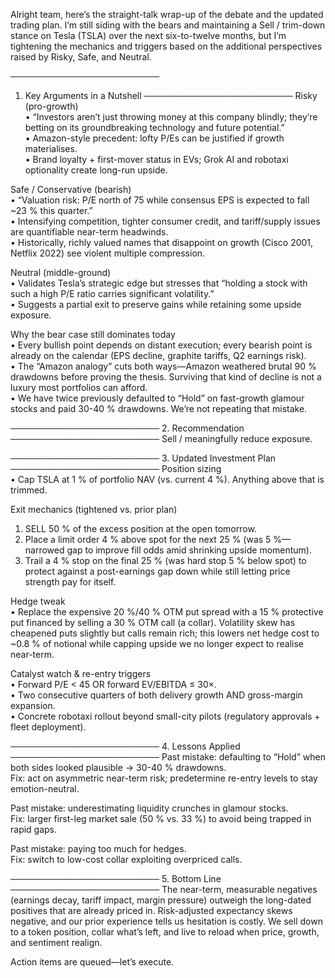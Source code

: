 Alright team, here’s the straight-talk wrap-up of the debate and the updated trading plan. I’m still siding with the bears and maintaining a Sell / trim-down stance on Tesla (TSLA) over the next six-to-twelve months, but I’m tightening the mechanics and triggers based on the additional perspectives raised by Risky, Safe, and Neutral.

────────────────────────
1. Key Arguments in a Nutshell
────────────────────────
Risky (pro-growth)  
• “Investors aren’t just throwing money at this company blindly; they’re betting on its groundbreaking technology and future potential.”  
• Amazon-style precedent: lofty P/Es can be justified if growth materialises.  
• Brand loyalty + first-mover status in EVs; Grok AI and robotaxi optionality create long-run upside.

Safe / Conservative (bearish)  
• “Valuation risk: P/E north of 75 while consensus EPS is expected to fall ~23 % this quarter.”  
• Intensifying competition, tighter consumer credit, and tariff/supply issues are quantifiable near-term headwinds.  
• Historically, richly valued names that disappoint on growth (Cisco 2001, Netflix 2022) see violent multiple compression.

Neutral (middle-ground)  
• Validates Tesla’s strategic edge but stresses that “holding a stock with such a high P/E ratio carries significant volatility.”  
• Suggests a partial exit to preserve gains while retaining some upside exposure.

Why the bear case still dominates today  
• Every bullish point depends on distant execution; every bearish point is already on the calendar (EPS decline, graphite tariffs, Q2 earnings risk).  
• The “Amazon analogy” cuts both ways—Amazon weathered brutal 90 % drawdowns before proving the thesis. Surviving that kind of decline is not a luxury most portfolios can afford.  
• We have twice previously defaulted to “Hold” on fast-growth glamour stocks and paid 30-40 % drawdowns. We’re not repeating that mistake.

────────────────────────
2. Recommendation
────────────────────────
Sell / meaningfully reduce exposure.

────────────────────────
3. Updated Investment Plan
────────────────────────
Position sizing  
• Cap TSLA at 1 % of portfolio NAV (vs. current 4 %). Anything above that is trimmed.

Exit mechanics (tightened vs. prior plan)  
1. SELL 50 % of the excess position at the open tomorrow.  
2. Place a limit order 4 % above spot for the next 25 % (was 5 %—narrowed gap to improve fill odds amid shrinking upside momentum).  
3. Trail a 4 % stop on the final 25 % (was hard stop 5 % below spot) to protect against a post-earnings gap down while still letting price strength pay for itself.

Hedge tweak  
• Replace the expensive 20 %/40 % OTM put spread with a 15 % protective put financed by selling a 30 % OTM call (a collar). Volatility skew has cheapened puts slightly but calls remain rich; this lowers net hedge cost to ~0.8 % of notional while capping upside we no longer expect to realise near-term.

Catalyst watch & re-entry triggers  
• Forward P/E < 45 OR forward EV/EBITDA ≤ 30×.  
• Two consecutive quarters of both delivery growth AND gross-margin expansion.  
• Concrete robotaxi rollout beyond small-city pilots (regulatory approvals + fleet deployment).

────────────────────────
4. Lessons Applied
────────────────────────
Past mistake: defaulting to “Hold” when both sides looked plausible → 30-40 % drawdowns.  
Fix: act on asymmetric near-term risk; predetermine re-entry levels to stay emotion-neutral.

Past mistake: underestimating liquidity crunches in glamour stocks.  
Fix: larger first-leg market sale (50 % vs. 33 %) to avoid being trapped in rapid gaps.

Past mistake: paying too much for hedges.  
Fix: switch to low-cost collar exploiting overpriced calls.

────────────────────────
5. Bottom Line
────────────────────────
The near-term, measurable negatives (earnings decay, tariff impact, margin pressure) outweigh the long-dated positives that are already priced in. Risk-adjusted expectancy skews negative, and our prior experience tells us hesitation is costly. We sell down to a token position, collar what’s left, and live to reload when price, growth, and sentiment realign.

Action items are queued—let’s execute.